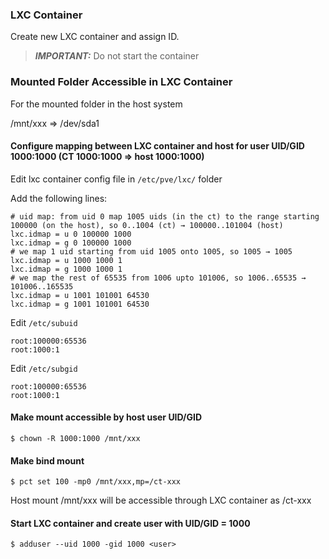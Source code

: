 ### LXC Container

Create new LXC container and assign ID. 

> **_IMPORTANT:_** Do not start the container

### Mounted Folder Accessible in LXC Container

For the mounted folder in the host system 

/mnt/xxx => /dev/sda1

#### Configure mapping between LXC container and host for user UID/GID 1000:1000 (CT 1000:1000 => host 1000:1000) 
Edit lxc container config file in `/etc/pve/lxc/` folder

Add the following lines:

```
# uid map: from uid 0 map 1005 uids (in the ct) to the range starting 100000 (on the host), so 0..1004 (ct) → 100000..101004 (host)
lxc.idmap = u 0 100000 1000
lxc.idmap = g 0 100000 1000
# we map 1 uid starting from uid 1005 onto 1005, so 1005 → 1005
lxc.idmap = u 1000 1000 1
lxc.idmap = g 1000 1000 1
# we map the rest of 65535 from 1006 upto 101006, so 1006..65535 → 101006..165535
lxc.idmap = u 1001 101001 64530
lxc.idmap = g 1001 101001 64530
```

Edit `/etc/subuid`

```
root:100000:65536
root:1000:1
```

Edit `/etc/subgid`

```
root:100000:65536
root:1000:1
```

#### Make mount accessible by host user UID/GID

```
$ chown -R 1000:1000 /mnt/xxx
```

#### Make bind mount 

```
$ pct set 100 -mp0 /mnt/xxx,mp=/ct-xxx
```

Host mount /mnt/xxx will be accessible through LXC container as /ct-xxx

#### Start LXC container and create user with UID/GID = 1000

```
$ adduser --uid 1000 -gid 1000 <user>
```

